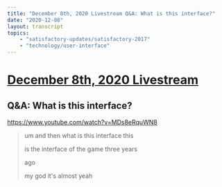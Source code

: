```yaml
---
title: "December 8th, 2020 Livestream Q&A: What is this interface?"
date: "2020-12-08"
layout: transcript
topics:
    - "satisfactory-updates/satisfactory-2017"
    - "technology/user-interface"
---
```

# [December 8th, 2020 Livestream](../2020-12-08.md)
## Q&A: What is this interface?
https://www.youtube.com/watch?v=MDs8eRquWN8
> um and then what is this interface this
> 
> is the interface of the game three years
> 
> ago
> 
> my god it's almost yeah
> 
